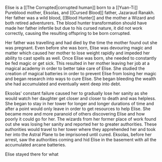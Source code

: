 Elise is a [[The Corrupted|corrupted human]] born to a [[Yuan-Ti]] Pureblood mother, Eksolas, and [[Cursed Blood]] father, Jazaraud Ranakh. Her father was a wild blood, [[Blood Hunter]] and the mother a Wizard and both retired adventurers. The blood hunter transformation should have made her father infertile but due to his cursed nature, it did not work correctly, causing the resulting offspring to be born corrupted.

Her father was travelling and had died by the time the mother found out she was pregnant. Even before she was born, Elise was devouring magic and matter which caused her mother to lose weight rapidly and impeded her ability to cast spells as well. Once Elise was born, she needed to constantly be fed magic or get sick. This resulted in her mother leaving her job at a magical academy in order to better take care of Elise. She studied the creation of magical batteries in order to prevent Elise from losing her magic and began research into ways to cure Elise. She began bleeding the wealth she had accumulated and eventually went deep into debt. 

 Eksolas' constant failure caused her to gradually lose her sanity as she would watch her daughter get closer and closer to death and was helpless. She began to stay in her tower for longer and longer durations of time and after a point would only leave in order to get resources to help Elise. She became more and more paranoid of others discovering Elise and how poorly it could go for her. The wizards from her former place of work found out she was losing her sanity and reported her to greater authorities. These authorities would travel to her tower where they apprehended her and took her into the Astral Plane to be imprisoned until cured. Eksolas, before her arrest, saw the authorities coming and hid Elise in the basement with all the accumulated arcane batteries.

Elise stayed there for what 
